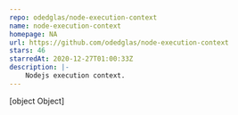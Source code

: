 ```yaml
---
repo: odedglas/node-execution-context
name: node-execution-context
homepage: NA
url: https://github.com/odedglas/node-execution-context
stars: 46
starredAt: 2020-12-27T01:00:33Z
description: |-
    Nodejs execution context.
---
```


[object Object]
